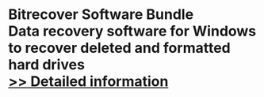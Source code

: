 # Bitrecover Software Bundle<br />Data recovery software for Windows to recover deleted and formatted hard drives<br />[>> Detailed information](https://secure.shareit.com/shareit/product.html?productid=300896263&affiliateid=200057808)